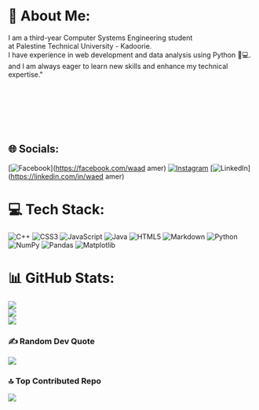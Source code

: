 # 💫 About Me:
I am a third-year Computer Systems Engineering student<br> at Palestine Technical University - Kadoorie. <br>I have experience in web development and data analysis using Python 💪💻. <br>and I am always eager to learn new skills and enhance my technical expertise."<br><br><br><br><br><br><br>


## 🌐 Socials:
[![Facebook](https://img.shields.io/badge/Facebook-%231877F2.svg?logo=Facebook&logoColor=white)](https://facebook.com/waad amer) [![Instagram](https://img.shields.io/badge/Instagram-%23E4405F.svg?logo=Instagram&logoColor=white)](https://instagram.com/waadamer19) [![LinkedIn](https://img.shields.io/badge/LinkedIn-%230077B5.svg?logo=linkedin&logoColor=white)](https://linkedin.com/in/waed amer) 

# 💻 Tech Stack:
![C++](https://img.shields.io/badge/c++-%2300599C.svg?style=for-the-badge&logo=c%2B%2B&logoColor=white) ![CSS3](https://img.shields.io/badge/css3-%231572B6.svg?style=for-the-badge&logo=css3&logoColor=white) ![JavaScript](https://img.shields.io/badge/javascript-%23323330.svg?style=for-the-badge&logo=javascript&logoColor=%23F7DF1E) ![Java](https://img.shields.io/badge/java-%23ED8B00.svg?style=for-the-badge&logo=openjdk&logoColor=white) ![HTML5](https://img.shields.io/badge/html5-%23E34F26.svg?style=for-the-badge&logo=html5&logoColor=white) ![Markdown](https://img.shields.io/badge/markdown-%23000000.svg?style=for-the-badge&logo=markdown&logoColor=white) ![Python](https://img.shields.io/badge/python-3670A0?style=for-the-badge&logo=python&logoColor=ffdd54) ![NumPy](https://img.shields.io/badge/numpy-%23013243.svg?style=for-the-badge&logo=numpy&logoColor=white) ![Pandas](https://img.shields.io/badge/pandas-%23150458.svg?style=for-the-badge&logo=pandas&logoColor=white) ![Matplotlib](https://img.shields.io/badge/Matplotlib-%23ffffff.svg?style=for-the-badge&logo=Matplotlib&logoColor=black)
# 📊 GitHub Stats:
![](https://github-readme-stats.vercel.app/api?username=waadamer&theme=dark&hide_border=true&include_all_commits=true&count_private=true)<br/>
![](https://github-readme-streak-stats.herokuapp.com/?user=waadamer&theme=dark&hide_border=true)<br/>
![](https://github-readme-stats.vercel.app/api/top-langs/?username=waadamer&theme=dark&hide_border=true&include_all_commits=true&count_private=true&layout=compact)

### ✍️ Random Dev Quote
![](https://quotes-github-readme.vercel.app/api?type=horizontal&theme=radical)

### 🔝 Top Contributed Repo
![](https://github-contributor-stats.vercel.app/api?username=waadamer&limit=5&theme=dark&combine_all_yearly_contributions=true)

<!-- Proudly created with GPRM ( https://gprm.itsvg.in ) -->
